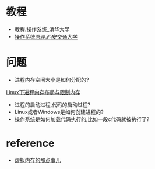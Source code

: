 # 教程
- [教程.操作系统_清华大学](https://www.bilibili.com/video/av6538245?p=1)
- [操作系统原理.西安交通大学](https://www.youtube.com/watch?v=Zqje6UmBVeA&list=PLqhmiqnOBz99PQA66JtEzF86fFbkfMfvL)

# 问题
- 进程内存空间大小是如何分配的?

[Linux下进程内存布局与限制内存](https://zhuanlan.zhihu.com/p/51176902)

- 进程的启动过程,代码的启动过程?
- Linux或者Windows是如何创建进程的? 
- 操作系统是如何加载代码执行的,比如一段c代码就被执行了?


# reference
- [虚拟内存的那点事儿](https://sylvanassun.github.io/2017/10/29/2017-10-29-virtual_memory/)